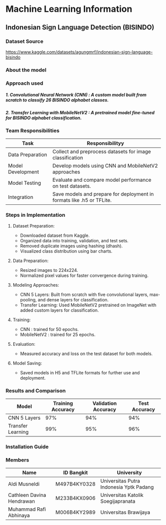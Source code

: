 # Machine Learning Information

## Indonesian Sign Language Detection (BISINDO)
### Dataset Source
https://www.kaggle.com/datasets/agungmrf/indonesian-sign-language-bisindo

### About the model

### Approach used
##### 1. Convolutional Neural Network (CNN) : A custom model built from scratch to classify 26 BISINDO alphabet classes.
##### 2. Transfer Learning with MobileNetV2 : A pretrained model fine-tuned for BISINDO alphabet classification.

### Team Responsibilities
| Task	| Responsibilityy |
| ------------- |------------- |
| Data Preparation | Collect and preprocess datasets for image classification | 
| Model Development | Develop models using CNN and MobileNetV2 approaches | 
| Model Testing | Evaluate and compare model performance on test datasets. | 
| Integration | Save models and prepare for deployment in formats like .h5 or TFLite. | 


### Steps in Implementation
1. Dataset Preparation:
   - Downloaded dataset from Kaggle.
   - Organized data into training, validation, and test sets.
   - Removed duplicate images using hashing (dhash).
   - Visualized class distribution using bar charts.

2. Data Preparation:
   - Resized images to 224x224.
   - Normalized pixel values for faster convergence during training.
     
3. Modeling Approaches:
   - CNN 5 Layers: Built from scratch with five convolutional layers, max-pooling, and dense layers for classification.
   - Transfer Learning: Used MobileNetV2 pretrained on ImageNet with added custom layers for classification.
     
4. Training:
   - CNN : trained for 50 epochs.
   - MobileNetV2 : trained for 25 epochs.
     
5. Evaluation:
   - Measured accuracy and loss on the test dataset for both models.
     
6. Model Saving:
   - Saved models in H5 and TFLite formats for further use and deployment.

### Results and Comparison
| Model	| Training Accuracy |	Validation Accuracy |	Test Accuracy |
| ------------- |------------- | ------------- | ------------- |
| CNN 5 Layers	| 97% | 94% |	94% |
| Transfer Learning	| 99% |	95% |	96% |

### Installation Guide

### Members
| Name | ID Bangkit | University |
| ------------- |------------- | ------------- |
| Aldi Musneldi  | M497B4KY0328	  | Universitas Putra Indonesia Yptk Padang  |
| Cathleen Davina Hendrawan  | M233B4KX0906  | Universitas Katolik Soegijapranata  |
| Muhammad Rafi Abhinaya  | M006B4KY2989  |Universitas Brawijaya  |


